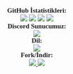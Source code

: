 <p align="center">
    <a style="font-size:15px;font-family:verdana"><b>GitHub İstatistikleri:</b></a><br>
    <img src="https://img.shields.io/github/forks/ByAlphas/Discord-Perm?label=Forks&color=lime&logo=githubactions&logoColor=lime">
    <img src="https://img.shields.io/github/stars/ByAlphas/Discord-Perm?label=Stars&color=yellow&logo=reverbnation&logoColor=yellow">
    <img src="https://img.shields.io/github/license/ByAlphas/Discord-Perm?label=License&color=808080&logo=gitbook&logoColor=808080">
    <img src="https://img.shields.io/github/issues/ByAlphas/Discord-Perm?label=Issues&color=red&logo=ifixit&logoColor=red">
    <br>
    <a style="font-size:15px;font-family:verdana"><b>Discord Sunucumuz:</b></a><br>
    <a href="https://discord.gg/borangkdn">
        <img src="https://img.shields.io/discord/918611797194465280.svg?label=Discord%20Server:&logo=discord&color=5865F2"><br>
    </a>
    <a style="font-size:15px;font-family:verdana"><b>Dil:</b></a><br>
    <img src="https://img.shields.io/badge/JavaScript-100000?label=Made%20with:&style=flat&logo=javascript&color=yellow">
    <br>
    <a style="font-size:15px;font-family:verdana"><b>Fork/İndir:</b></a><br>
    <a href="https://replit.com/github/ByAlphas/Discord-Perm">
        <img src="https://img.shields.io/badge/Repl.it-100000?label=Fork%20on:&style=flat&logo=replit&color=808080&logoColor=white">
    </a>
    <a href="https://github.com/ByAlphas/Discord-Perm">
        <img src="https://img.shields.io/badge/GitHub-100000?label=Fork%20on:&style=flat&logo=github&color=808080">
    </a>
</p>
